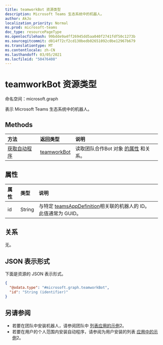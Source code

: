 ```yaml
---
title: teamworkBot 资源类型
description: Microsoft Teams 生态系统中的机器人。
author: AkJo
localization_priority: Normal
ms.prod: microsoft-teams
doc_type: resourcePageType
ms.openlocfilehash: 99bdde9a4ff26945dd5aa040f2741fdf50c1273b
ms.sourcegitcommit: d014f72cf2cd130bedb02651092c0be12967b679
ms.translationtype: MT
ms.contentlocale: zh-CN
ms.lasthandoff: 03/05/2021
ms.locfileid: "50476408"
---
```

# <a name="teamworkbot-resource-type"></a>teamworkBot 资源类型

命名空间：microsoft.graph

表示 Microsoft Teams 生态系统中的机器人。

## <a name="methods"></a>Methods
|方法|返回类型|说明|
|:---|:---|:---|
|[获取自动程序](../api/teamworkbot-get.md)|[teamworkBot](../resources/teamworkbot.md)|读取团队合作Bot 对象 [的属性](../resources/teamworkbot.md) 和关系。|

## <a name="properties"></a>属性
|属性|类型|说明|
|:---|:---|:---|
|id|String|与特定 [teamsAppDefinition](../resources/teamsappdefinition.md)相关联的机器人的 ID。 此值通常为 GUID。|

## <a name="relationships"></a>关系
无。

## <a name="json-representation"></a>JSON 表示形式
下面是资源的 JSON 表示形式。
<!-- {
  "blockType": "resource",
  "keyProperty": "id",
  "@odata.type": "microsoft.graph.teamworkBot",
  "openType": false
}
-->
``` json
{
  "@odata.type": "#microsoft.graph.teamworkBot",
  "id": "String (identifier)"
}
```

## <a name="see-also"></a>另请参阅

- 若要在团队中安装机器人，请参阅团队中 [列表应用的示例](../api/team-list-installedapps.md)2。 <!-- - To get bots installed in a chat, see example 2 in [List apps in chat](../api/chat-list-installedapps.md). -->
- 若要在用户的个人范围内安装自动程序，请参阅为用户安装的列表 [应用中的示例](../api/userteamwork-list-installedapps.md)2。



